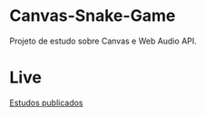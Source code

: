 # Canvas-Snake-Game

Projeto de estudo sobre Canvas e Web Audio API.

# Live
[Estudos publicados](https://hopeful-hamilton-d79493.netlify.app/)